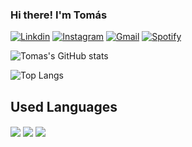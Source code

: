 ### Hi there! I'm Tomás 

[![Linkdin](https://img.shields.io/badge/LinkedIn-0077B5?style=for-the-badge&logo=linkedin&logoColor=white)](https://www.linkedin.com/in/tom%C3%A1s-barbosa-32aa542b3/)
[![Instagram](https://img.shields.io/badge/Instagram-E4405F?style=for-the-badge&logo=instagram&logoColor=white)](https://www.instagram.com/tomassbarbosa7/) [![Gmail](https://img.shields.io/badge/Gmail-D14836?style=for-the-badge&logo=gmail&logoColor=white)](mailto:tomasbarbosa72004@gmail.com) [![Spotify](https://img.shields.io/badge/Spotify-1ED760?&style=for-the-badge&logo=spotify&logoColor=white)](https://open.spotify.com/user/sr12whsgms1lmwmr2m4htd6ko?si=d3fb458b7efb4b6a)


![Tomas's GitHub stats](https://github-readme-stats.vercel.app/api?username=tomasbarbosa&show_icons=true&theme=gruvbox)

![Top Langs](https://github-readme-stats.vercel.app/api/top-langs/?username=tomasbarbosa&layout=compact)

## Used Languages

<div style="display: inline_block"><pt/>
    <img align="center" alt"C#" src="https://img.shields.io/badge/C%23-239120?style=for-the-badge&logo=c-sharp&logoColor=white"/>
    <img align="center" alt"C" src="https://img.shields.io/badge/C-00599C?style=for-the-badge&logo=c&logoColor=white"/>
    <img align="center" alt"Java" src="https://img.shields.io/badge/Java-ED8B00?style=for-the-badge&logo=openjdk&logoColor=white"/>
</div>
